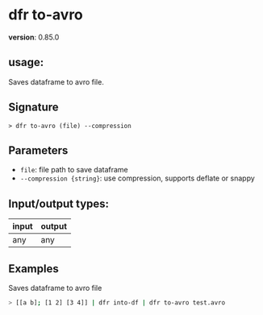# dfr to-avro

**version**: 0.85.0

## **usage**:

Saves dataframe to avro file.

## Signature

`> dfr to-avro (file) --compression`

## Parameters

- `file`: file path to save dataframe
- `--compression {string}`: use compression, supports deflate or snappy

## Input/output types:

| input | output |
| ----- | ------ |
| any   | any    |

## Examples

Saves dataframe to avro file

```bash
> [[a b]; [1 2] [3 4]] | dfr into-df | dfr to-avro test.avro
```

